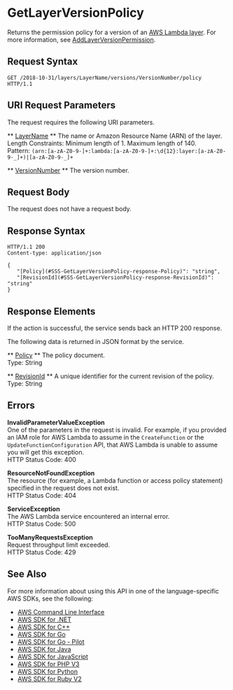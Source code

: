 # GetLayerVersionPolicy<a name="API_GetLayerVersionPolicy"></a>

Returns the permission policy for a version of an [AWS Lambda layer](https://docs.aws.amazon.com/lambda/latest/dg/configuration-layers.html)\. For more information, see [AddLayerVersionPermission](API_AddLayerVersionPermission.md)\.

## Request Syntax<a name="API_GetLayerVersionPolicy_RequestSyntax"></a>

```
GET /2018-10-31/layers/LayerName/versions/VersionNumber/policy HTTP/1.1
```

## URI Request Parameters<a name="API_GetLayerVersionPolicy_RequestParameters"></a>

The request requires the following URI parameters\.

 ** [LayerName](#API_GetLayerVersionPolicy_RequestSyntax) **   <a name="SSS-GetLayerVersionPolicy-request-LayerName"></a>
The name or Amazon Resource Name \(ARN\) of the layer\.  
Length Constraints: Minimum length of 1\. Maximum length of 140\.  
Pattern: `(arn:[a-zA-Z0-9-]+:lambda:[a-zA-Z0-9-]+:\d{12}:layer:[a-zA-Z0-9-_]+)|[a-zA-Z0-9-_]+` 

 ** [VersionNumber](#API_GetLayerVersionPolicy_RequestSyntax) **   <a name="SSS-GetLayerVersionPolicy-request-VersionNumber"></a>
The version number\.

## Request Body<a name="API_GetLayerVersionPolicy_RequestBody"></a>

The request does not have a request body\.

## Response Syntax<a name="API_GetLayerVersionPolicy_ResponseSyntax"></a>

```
HTTP/1.1 200
Content-type: application/json

{
   "[Policy](#SSS-GetLayerVersionPolicy-response-Policy)": "string",
   "[RevisionId](#SSS-GetLayerVersionPolicy-response-RevisionId)": "string"
}
```

## Response Elements<a name="API_GetLayerVersionPolicy_ResponseElements"></a>

If the action is successful, the service sends back an HTTP 200 response\.

The following data is returned in JSON format by the service\.

 ** [Policy](#API_GetLayerVersionPolicy_ResponseSyntax) **   <a name="SSS-GetLayerVersionPolicy-response-Policy"></a>
The policy document\.  
Type: String

 ** [RevisionId](#API_GetLayerVersionPolicy_ResponseSyntax) **   <a name="SSS-GetLayerVersionPolicy-response-RevisionId"></a>
A unique identifier for the current revision of the policy\.  
Type: String

## Errors<a name="API_GetLayerVersionPolicy_Errors"></a>

 **InvalidParameterValueException**   
One of the parameters in the request is invalid\. For example, if you provided an IAM role for AWS Lambda to assume in the `CreateFunction` or the `UpdateFunctionConfiguration` API, that AWS Lambda is unable to assume you will get this exception\.  
HTTP Status Code: 400

 **ResourceNotFoundException**   
The resource \(for example, a Lambda function or access policy statement\) specified in the request does not exist\.  
HTTP Status Code: 404

 **ServiceException**   
The AWS Lambda service encountered an internal error\.  
HTTP Status Code: 500

 **TooManyRequestsException**   
Request throughput limit exceeded\.  
HTTP Status Code: 429

## See Also<a name="API_GetLayerVersionPolicy_SeeAlso"></a>

For more information about using this API in one of the language\-specific AWS SDKs, see the following:
+  [AWS Command Line Interface](https://docs.aws.amazon.com/goto/aws-cli/lambda-2015-03-31/GetLayerVersionPolicy) 
+  [AWS SDK for \.NET](https://docs.aws.amazon.com/goto/DotNetSDKV3/lambda-2015-03-31/GetLayerVersionPolicy) 
+  [AWS SDK for C\+\+](https://docs.aws.amazon.com/goto/SdkForCpp/lambda-2015-03-31/GetLayerVersionPolicy) 
+  [AWS SDK for Go](https://docs.aws.amazon.com/goto/SdkForGoV1/lambda-2015-03-31/GetLayerVersionPolicy) 
+  [AWS SDK for Go \- Pilot](https://docs.aws.amazon.com/goto/SdkForGoPilot/lambda-2015-03-31/GetLayerVersionPolicy) 
+  [AWS SDK for Java](https://docs.aws.amazon.com/goto/SdkForJava/lambda-2015-03-31/GetLayerVersionPolicy) 
+  [AWS SDK for JavaScript](https://docs.aws.amazon.com/goto/AWSJavaScriptSDK/lambda-2015-03-31/GetLayerVersionPolicy) 
+  [AWS SDK for PHP V3](https://docs.aws.amazon.com/goto/SdkForPHPV3/lambda-2015-03-31/GetLayerVersionPolicy) 
+  [AWS SDK for Python](https://docs.aws.amazon.com/goto/boto3/lambda-2015-03-31/GetLayerVersionPolicy) 
+  [AWS SDK for Ruby V2](https://docs.aws.amazon.com/goto/SdkForRubyV2/lambda-2015-03-31/GetLayerVersionPolicy) 